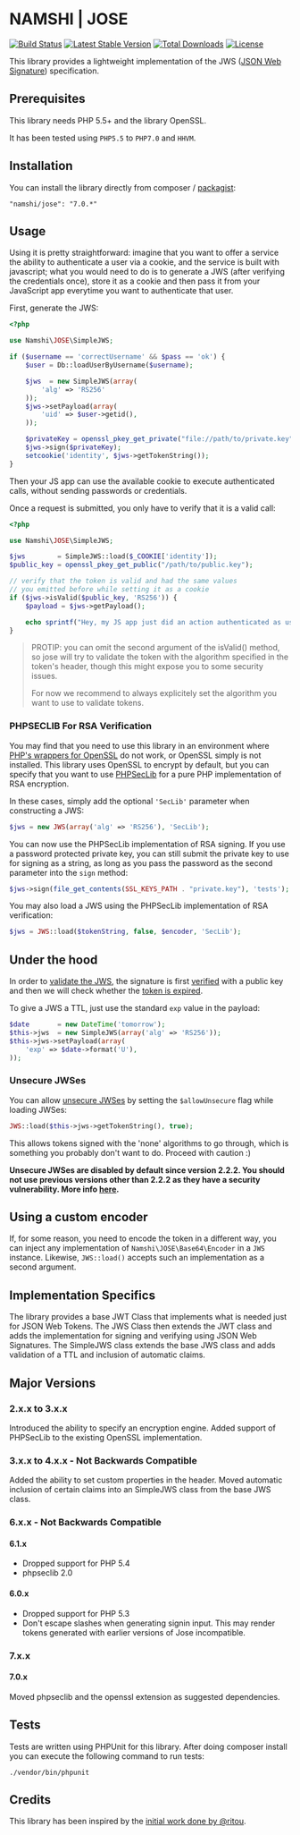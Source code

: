 # NAMSHI | JOSE

[![Build Status](https://travis-ci.org/namshi/jose.svg)](https://travis-ci.org/namshi/jose)
[![Latest Stable Version](https://poser.pugx.org/namshi/jose/v/stable)](https://packagist.org/packages/namshi/jose)
[![Total Downloads](https://poser.pugx.org/namshi/jose/downloads)](https://packagist.org/packages/namshi/jose)
[![License](https://poser.pugx.org/namshi/jose/license)](https://packagist.org/packages/namshi/jose)

This library provides a lightweight
implementation of the JWS
([JSON Web Signature](http://tools.ietf.org/html/draft-jones-json-web-signature-04)) specification.

## Prerequisites

This library needs PHP 5.5+ and the library OpenSSL.

It has been tested using `PHP5.5` to `PHP7.0` and `HHVM`.


## Installation

You can install the library directly from
composer / [packagist](https://packagist.org/packages/namshi/jose):

```
"namshi/jose": "7.0.*"
```

## Usage

Using it is pretty straightforward:
imagine that you want to offer a service
the ability to authenticate a user via
a cookie, and the service is built with
javascript; what you would need to do is
to generate a JWS (after verifying the
credentials once), store it as a cookie
and then pass it from your JavaScript app
everytime you want to authenticate that
user.

First, generate the JWS:

``` php
<?php

use Namshi\JOSE\SimpleJWS;

if ($username == 'correctUsername' && $pass == 'ok') {
	$user = Db::loadUserByUsername($username);

	$jws  = new SimpleJWS(array(
		'alg' => 'RS256'
	));
	$jws->setPayload(array(
		'uid' => $user->getid(),
	));

    $privateKey = openssl_pkey_get_private("file://path/to/private.key", self::SSL_KEY_PASSPHRASE);
    $jws->sign($privateKey);
    setcookie('identity', $jws->getTokenString());
}
```

Then your JS app can use the available cookie to execute
authenticated calls, without sending passwords or credentials.

Once a request is submitted, you only have to verify that it
is a valid call:

``` php
<?php

use Namshi\JOSE\SimpleJWS;

$jws        = SimpleJWS::load($_COOKIE['identity']);
$public_key = openssl_pkey_get_public("/path/to/public.key");

// verify that the token is valid and had the same values
// you emitted before while setting it as a cookie
if ($jws->isValid($public_key, 'RS256')) {
	$payload = $jws->getPayload();

	echo sprintf("Hey, my JS app just did an action authenticated as user #%s", $payload['uid']);
}
```

> PROTIP: you can omit the second argument of the isValid() method, so jose will try to validate the token with the algorithm specified in the token's header, though this might expose you to some security issues.
>
> For now we recommend to always explicitely set the algorithm you want to use to validate tokens.

### PHPSECLIB For RSA Verification

You may find that you need to use this library in an environment where
[PHP's wrappers for OpenSSL](http://php.net/manual/en/ref.openssl.php)
do not work, or OpenSSL simply is not installed.  This library uses
OpenSSL to encrypt by default, but you can specify that you want to use [PHPSecLib](http://phpseclib.sourceforge.net/) for a pure PHP
implementation of RSA encryption.

In these cases, simply add the optional `'SecLib'` parameter when
constructing a JWS:

```php
$jws = new JWS(array('alg' => 'RS256'), 'SecLib');
```

You can now use the PHPSecLib implementation of RSA signing.  If you use
a password protected private key, you can still submit the private key
to use for signing as a string, as long as you pass the password as the
second parameter into the `sign` method:

```php
$jws->sign(file_get_contents(SSL_KEYS_PATH . "private.key"), 'tests');
```

You may also load a JWS using the PHPSecLib implementation of RSA verification:

```php
$jws = JWS::load($tokenString, false, $encoder, 'SecLib');
```

## Under the hood

In order to [validate the JWS](https://github.com/namshi/jose/blob/master/src/Namshi/JOSE/SimpleJWS.php#L43),
the signature is first [verified](https://github.com/namshi/jose/blob/master/src/Namshi/JOSE/JWS.php#L113)
with a public key and then we will check whether the [token is expired](https://github.com/namshi/jose/blob/master/src/Namshi/JOSE/SimpleJWS.php#L55).

To give a JWS a TTL, just use the standard `exp` value in the payload:

``` php
$date    	= new DateTime('tomorrow');
$this->jws  = new SimpleJWS(array('alg' => 'RS256'));
$this->jws->setPayload(array(
	'exp' => $date->format('U'),
));
```

### Unsecure JWSes

You can allow [unsecure JWSes](https://tools.ietf.org/html/draft-ietf-jose-json-web-algorithms-40#page-12)
by setting the `$allowUnsecure` flag while loading JWSes:

``` php
JWS::load($this->jws->getTokenString(), true);
```

This allows tokens signed with the 'none' algorithms to go through, which is something
you probably don't want to do. Proceed with caution :)

**Unsecure JWSes are disabled by default since version 2.2.2. You should **not**
use previous versions other than 2.2.2 as they have a security
vulnerability. More info [here](http://tech.namshi.com/blog/2015/02/19/update-your-namshi-slash-jose-installations-as-a-security-vulnerability-was-found/).**

## Using a custom encoder

If, for some reason, you need to encode the token in a different way, you can
inject any implementation of `Namshi\JOSE\Base64\Encoder` in a `JWS` instance.
Likewise, `JWS::load()` accepts such an implementation as a second argument.

## Implementation Specifics

The library provides a base JWT Class that implements what is needed just for JSON Web Tokens. The JWS Class then extends
the JWT class and adds the implementation for signing and verifying using JSON Web Signatures. The SimpleJWS class extends
the base JWS class and adds validation of a TTL and inclusion of automatic claims.

## Major Versions

### 2.x.x to 3.x.x

Introduced the ability to specify an encryption engine. Added support of PHPSecLib to the existing OpenSSL implementation.

### 3.x.x to 4.x.x - Not Backwards Compatible

Added the ability to set custom properties in the header. Moved automatic inclusion of certain claims into an SimpleJWS class from the base JWS class.

### 6.x.x - Not Backwards Compatible

#### 6.1.x
- Dropped support for PHP 5.4
- phpseclib 2.0

#### 6.0.x
- Dropped support for PHP 5.3
- Don't escape slashes when generating signin input.
  This may render tokens generated with earlier versions of Jose incompatible.

### 7.x.x

#### 7.0.x

Moved phpseclib and the openssl extension as suggested dependencies.

## Tests

Tests are written using PHPUnit for this library. After doing composer install you can execute the following command to run tests:

```
./vendor/bin/phpunit
```

## Credits

This library has been inspired by the
[initial work done by @ritou](https://github.com/ritou/php-Akita_JOSE).
